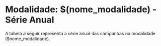 # Modalidade: $(nome_modalidade) - Série Anual

A tabela a seguir representa a série anual das campanhas na modalidade
($nome_modalidade).
